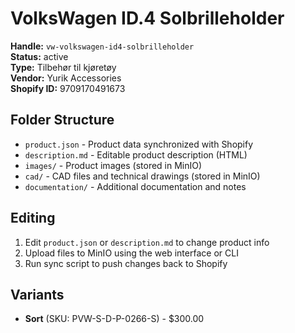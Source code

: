 # VolksWagen ID.4 Solbrilleholder

**Handle:** `vw-volkswagen-id4-solbrilleholder`  
**Status:** active  
**Type:** Tilbehør til kjøretøy  
**Vendor:** Yurik Accessories  
**Shopify ID:** 9709170491673  

## Folder Structure

- `product.json` - Product data synchronized with Shopify
- `description.md` - Editable product description (HTML)
- `images/` - Product images (stored in MinIO)
- `cad/` - CAD files and technical drawings (stored in MinIO)
- `documentation/` - Additional documentation and notes

## Editing

1. Edit `product.json` or `description.md` to change product info
2. Upload files to MinIO using the web interface or CLI
3. Run sync script to push changes back to Shopify

## Variants

- **Sort** (SKU: PVW-S-D-P-0266-S) - $300.00
